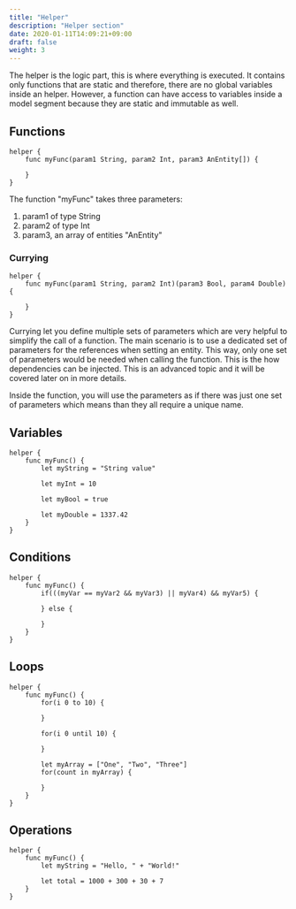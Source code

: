 ```yaml
---
title: "Helper"
description: "Helper section"
date: 2020-01-11T14:09:21+09:00
draft: false
weight: 3
---
```


The helper is the logic part, this is where everything is executed. It contains only functions that are static and therefore, there are no global variables inside an helper. However, a function can have access to variables inside a model segment because they are static and immutable as well.

## Functions

```tlang
helper {
    func myFunc(param1 String, param2 Int, param3 AnEntity[]) {
        
    }
}
```

The function "myFunc" takes three parameters:
1) param1 of type String
2) param2 of type Int
3) param3, an array of entities "AnEntity"

### Currying

```tlang
helper {
    func myFunc(param1 String, param2 Int)(param3 Bool, param4 Double) {
        
    }
}
```

Currying let you define multiple sets of parameters which are very helpful to simplify the call of a function. The main scenario is to use a dedicated set of parameters for the references when setting an entity. This way, only one set of parameters would be needed when calling the function. This is the how dependencies can be injected. This is an advanced topic and it will be covered later on in more details.

Inside the function, you will use the parameters as if there was just one set of parameters which means than they all require a unique name.

## Variables

```tlang
helper {
    func myFunc() {
        let myString = "String value"
    
        let myInt = 10

        let myBool = true

        let myDouble = 1337.42
    }
}
```

## Conditions

```tlang
helper {
    func myFunc() {
        if(((myVar == myVar2 && myVar3) || myVar4) && myVar5) {

        } else {

        }
    }
}
```

## Loops

```tlang
helper {
    func myFunc() {
        for(i 0 to 10) {
        
        }

        for(i 0 until 10) {
        
        }

        let myArray = ["One", "Two", "Three"]
        for(count in myArray) {
        
        }
    }
}
```
## Operations

```tlang
helper {
    func myFunc() {
        let myString = "Hello, " + "World!"

        let total = 1000 + 300 + 30 + 7
    }
}
```

